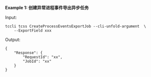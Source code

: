 **Example 1: 创建异常进程事件导出异步任务**



Input: 

```
tccli tcss CreateProcessEventsExportJob --cli-unfold-argument  \
    --ExportField xxx
```

Output: 
```
{
    "Response": {
        "RequestId": "xx",
        "JobId": "xx"
    }
}
```


